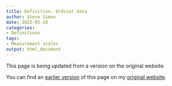 ```yaml
---
title: Definition, Ordinal data
author: Steve Simon
date: 2022-05-28
categories:
- Definitions
tags:
- Measurement scales
output: html_document
---
```


This page is being updated from a version on the original website.

<!---More--->


You can find an [earlier version][sim1] of this page on my [original website][sim2].

[sim1]: http://www.pmean.com/definitions/ordinal.htm
[sim2]: http://www.pmean.com/original_site.html
